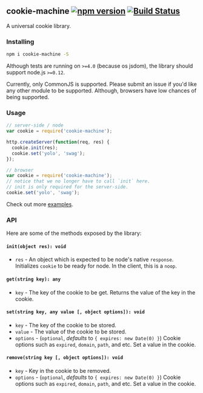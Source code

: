 ## cookie-machine [![npm version](http://img.shields.io/npm/v/cookie-machine.svg?style=flat-square)](https://npmjs.org/package/cookie-machine?style=flat-square) [![Build Status](https://img.shields.io/travis/srph/cookie-machine.svg?style=flat-square)](https://travis-ci.org/srph/cookie-machine?branch=master)
A universal cookie library.

### Installing
```bash
npm i cookie-machine -S
```

Although tests are running on `>=4.0` (because os jsdom), the library should support node.js `>=0.12`.

Currently, only CommonJS is supported. Please submit an issue if you'd like any other module to be supported. Although, browsers have low chances of being supported.

### Usage
```js
// server-side / node
var cookie = require('cookie-machine');

http.createServer(function(req, res) {
  cookie.init(res);
  cookie.set('yolo', 'swag');
});

// browser
var cookie = require('cookie-machine');
// notice that we no longer have to call `init` here.
// init is only required for the server-side.
cookie.set('yolo', 'swag');
```

Check out more [examples](tree/master/examples).

### API
Here are some of the methods exposed by the library:

#### `init(object res): void`
- `res` - An object which is expected to be node's native `response`.
Initializes `cookie` to be ready for node. In the client, this is a `noop`.

#### `get(string key): any`
- `key` - The key of the cookie to be get.
Returns the value of the key in the cookie.

#### `set(string key, any value [, object options]): void`
- `key` - The key of the cookie to be stored.
- `value` - The value of the cookie to be stored.
- `options` - (`optional`, *defaults* to `{ expires: new Date(0) }`) Cookie options such as `expired`, `domain`, `path`, and etc.
Set a value in the cookie.

#### `remove(string key [, object options]): void`
- `key` - Key in the cookie to be removed.
- `options` - (`optional`, *defaults* to `{ expires: new Date(0) }`) Cookie options such as `expired`, `domain`, `path`, and etc.
Set a value in the cookie.